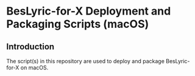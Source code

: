 # BesLyric-for-X Deployment and Packaging Scripts (macOS)

## Introduction

The script(s) in this repository are used to deploy and package BesLyric-for-X on macOS.
